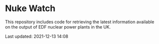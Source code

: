 # Nuke Watch

This repository includes code for retrieving the latest information available on the output of EDF nuclear power plants in the UK.

Last updated: 2021-12-13 14:08